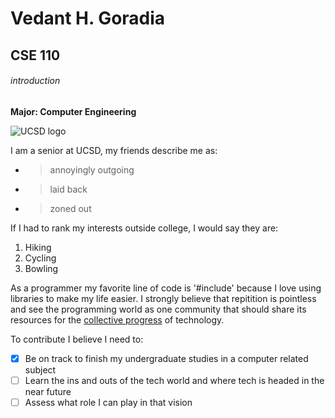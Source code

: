 # Vedant H. Goradia
## CSE 110
###### introduction
**Major: Computer Engineering**

![UCSD logo](https://upload.wikimedia.org/wikipedia/en/4/44/University_of_California%2C_San_Diego_seal.svg)

I am a senior at UCSD, my friends describe me as:
- > annoyingly outgoing
- > laid back
- > zoned out

If I had to rank my interests outside college, I would say they are:
1. Hiking
2. Cycling
3. Bowling

As a programmer my favorite line of code is '#include' because I love using libraries to make my life easier. I strongly believe that repitition is pointless and see the programming world as one community that should share its resources for the [collective progress](https://www.orfonline.org/expert-speak/tech-collaboration-between-democracies/) of technology.

To contribute I believe I need to:
- [x] Be on track to finish my undergraduate studies in a computer related subject
- [ ] Learn the ins and outs of the tech world and where tech is headed in the near future
- [ ] Assess what role I can play in that vision